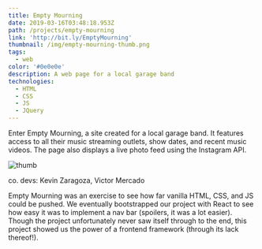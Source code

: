 ```yaml
---
title: Empty Mourning
date: 2019-03-16T03:48:18.953Z
path: /projects/empty-mourning
link: 'http://bit.ly/EmptyMourning'
thumbnail: /img/empty-mourning-thumb.png
tags:
  - web
color: '#0e0e0e'
description: A web page for a local garage band
technologies:
  - HTML
  - CSS
  - JS
  - JQuery
---
```

Enter Empty Mourning, a site created for a local garage band. It features access to all their music streaming outlets, show dates, and recent music videos. The page also displays a live photo feed using the Instagram API.

![thumb](https://i.imgur.com/LU7idNl.png)

co. devs: Kevin Zaragoza, Victor Mercado

Empty Mourning was an exercise to see how far vanilla HTML, CSS, and JS could be pushed. We eventually bootstrapped our project with React to see how easy it was to implement a nav bar (spoilers, it was a lot easier). Though the project unfortunately never saw itself through to the end, this project showed us the power of a frontend framework (through its lack thereof!).
